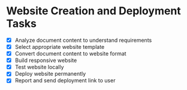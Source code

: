# Website Creation and Deployment Tasks

- [x] Analyze document content to understand requirements
- [x] Select appropriate website template
- [x] Convert document content to website format
- [x] Build responsive website
- [x] Test website locally
- [x] Deploy website permanently
- [x] Report and send deployment link to user

